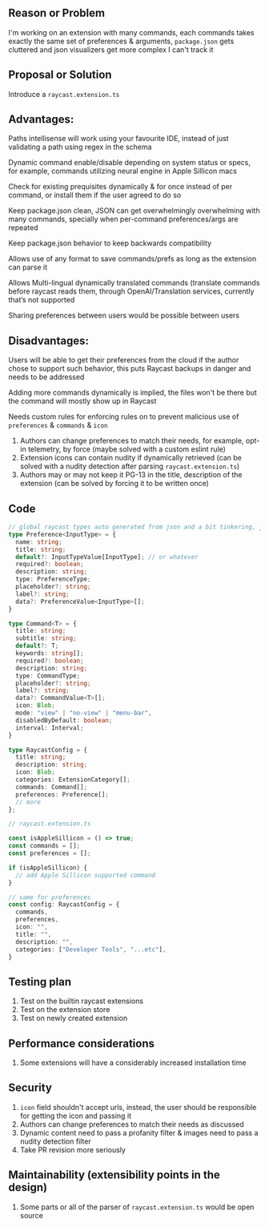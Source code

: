 ## Reason or Problem
I'm working on an extension with many commands, each commands takes exactly the same set of preferences & arguments, `package.json` gets cluttered and json visualizers get more complex I can't track it


## Proposal or Solution
Introduce a `raycast.extension.ts`

## Advantages:

Paths intellisense will work using your favourite IDE, instead of just validating a path using regex in the schema

Dynamic command enable/disable depending on system status or specs, for example, commands utilizing neural engine in Apple Sillicon macs

Check for existing prequisites dynamically & for once instead of per command, or install them if the user agreed to do so

Keep package.json clean, JSON can get overwhelmingly overwhelming with many commands, specially when per-command preferences/args are repeated

Keep package.json behavior to keep backwards compatibility

Allows use of any format to save commands/prefs as long as the extension can parse it

Allows Multi-lingual dynamically translated commands (translate commands before raycast reads them, through OpenAI/Translation services, currently that’s not supported

Sharing preferences between users would be possible between users


## Disadvantages:

Users will be able to get their preferences from the cloud if the author chose to support such behavior, this puts Raycast backups in danger and needs to be addressed

Adding more commands dynamically is implied, the files won't be there but the command will mostly show up in Raycast

Needs custom rules for enforcing rules on to prevent malicious use of `preferences` & `commands` & `icon`
1. Authors can change preferences to match their needs, for example, opt-in telemetry, by force (maybe solved with a custom eslint rule)
2. Extension icons can contain nudity if dynamically retrieved (can be solved with a nudity detection after parsing `raycast.extension.ts`)
3. Authors may or may not keep it PG-13 in the title, description of the extension (can be solved by forcing it to be written once)

## Code

```typescript
// global raycast types auto generated from json and a bit tinkering, just for proving the point
type Preference<InputType> = {
  name: string;
  title: string;
  default?: InputTypeValue[InputType]; // or whatever
  required?: boolean;
  description: string;
  type: PreferenceType;
  placeholder?: string;
  label?: string;
  data?: PreferenceValue<InputType>[];
}

type Command<T> = {
  title: string;
  subtitle: string;
  default?: T;
  keywords: string[];
  required?: boolean;
  description: string;
  type: CommandType;
  placeholder?: string;
  label?: string;
  data?: CommandValue<T>[];
  icon: Blob;
  mode: "view" | "no-view" | "menu-bar",
  disabledByDefault: boolean;
  interval: Interval;
}

type RaycastConfig = {
  title: string;
  description: string;
  icon: Blob;
  categories: ExtensionCategory[];
  commands: Command[];
  preferences: Preference[];
  // more
};

```
```typescript
// raycast.extension.ts

const isAppleSillicon = () => true;
const commands = [];
const preferences = [];

if (isAppleSillicon) {
  // add Apple Sillicon supported command
}

// same for preferences
const config: RaycastConfig = {
  commands,
  preferences,
  icon: "",
  title: "",
  description: "",
  categories: ["Developer Tools", "...etc"],
}
```

## Testing plan

1. Test on the builtin raycast extensions
2. Test on the extension store
3. Test on newly created extension


## Performance considerations

1. Some extensions will have a considerably increased installation time

## Security

1. `icon` field shouldn't accept urls, instead, the user should be responsible for getting the icon and passing it
2. Authors can change preferences to match their needs as discussed
3. Dynamic content need to pass a profanity filter & images need to pass a nudity detection filter
4. Take PR revision more seriously

## Maintainability (extensibility points in the design)

1. Some parts or all of the parser of `raycast.extension.ts` would be open source
